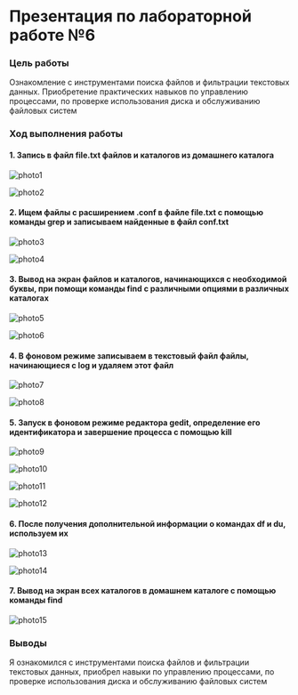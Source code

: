 # Презентация по лабораторной работе №6
### Цель работы
Ознакомление с инструментами поиска файлов и фильтрации текстовых данных. Приобретение практических навыков по управлению процессами, по проверке использования диска и обслуживанию файловых систем
### Ход выполнения работы
#### 1. Запись в файл file.txt файлов и каталогов из домашнего каталога
![photo1](https://sun9-71.userapi.com/s/v1/if2/zfjCJpWywJ0rgLxCCUXoS340VuaZfIRML4LO8W8pGxXmQpPE4An8WYgf1hBbsVaBSl6cnM0cgIJ5x4z4t9axAm1p.jpg?size=323x48&quality=96&type=album)

![photo2](https://sun9-85.userapi.com/s/v1/if2/NetYjHk25o07MWNTLq83JXQLCq4DORVl1wmY7sT3s2YVun3Bmom2JbHmAavPJuQYtZUJ5ECoi-WT-j3wiJcDVaI1.jpg?size=344x204&quality=96&type=album)
#### 2. Ищем файлы с расширением .conf в файле file.txt с помощью команды grep и записываем найденные в файл conf.txt
![photo3](https://sun9-11.userapi.com/s/v1/if2/oZ4ZmCtz1eRlk1cFUlOAy18MVNEBdwIveNFLEuZ4bANsqDLyLGuDY3HScGPI4ljr5QIf6kl8FTGqFv4ZBLWQ76Cp.jpg?size=291x54&quality=96&type=album)

![photo4](https://sun9-50.userapi.com/s/v1/if2/nHhbFTk4vPTx1QmKcsb7_NsYsz8xUqcjpSCm4swUfB_j3nkH9ObkqHt9blQB4xestXDGv8d0-gSnfvCnMbYSBLkq.jpg?size=340x50&quality=96&type=album)
#### 3. Вывод на экран файлов и каталогов, начинающихся с необходимой буквы, при помощи команды find с различными опциями в различных каталогах
![photo5](https://sun9-25.userapi.com/s/v1/if2/2PDKo0C9nH6E3py0ZN6DEV6Im7KppI_xQpmTJRxFw0hFA4JfqWtGmoUgp2lz4Z1o0674UlPNvpNDbQNfNfI3lrnK.jpg?size=253x14&quality=96&type=album)

![photo6](https://sun9-22.userapi.com/s/v1/if2/179HI-zm1gZOuy1gkbGt-61o8fhlhw8AMyQtW3sWb4LJ9MCVpaicU-qr98ow8feG1yWnFJgS-tuTUukmZwBXwPHg.jpg?size=447x50&quality=96&type=album)
#### 4. В фоновом режиме записываем в текстовый файл файлы, начинающиеся с log и удаляем этот файл
![photo7](https://sun9-14.userapi.com/s/v1/if2/eUKTysEa8yC2PLQwtQPgaxZOSbMpDDT69fnFtsScF2FogwhMTdrV_UUZTu_0kCGKYDaUd_OPQ5uR8esYK4eo7IQ2.jpg?size=465x73&quality=96&type=album)

![photo8](https://sun9-71.userapi.com/s/v1/if2/_fF_pCPAlonvlCgmVNPO9ueE6HJ4Y1bXSgJmZ19f0QNhjWWe40Zn3rTtCJEE8POm-RMCtGAjIXVU5CSEM8uN65z3.jpg?size=617x480&quality=96&type=album)
#### 5. Запуск в фоновом режиме редактора gedit, определение его идентификатора и завершение процесса с помощью kill
![photo9](https://sun9-9.userapi.com/s/v1/if2/GbqQtIi4BjlvLrXZJKVhbs6MrBluP6Ak75aBfs9AmLnpqfy6Eiq2EOGRwfxpxuC-j3KUMcUu7jNgsS4dmL_Nnpfd.jpg?size=164x28&quality=96&type=album)

![photo10](https://sun9-44.userapi.com/s/v1/if2/dfDl9alZWb3lCZXrU3MKw_mxaPzdhVklJ3fWUeqeQpObmyL6CH9y73jyutmCkn_xTwjw6iNLjbLEfJZhYxs5-nnJ.jpg?size=621x196&quality=96&type=album)

![photo11](https://sun9-67.userapi.com/s/v1/if2/TiePnhbHv9-Gfblt-k5bHRuKNwMHfSDlbpdJ_tLSjesQQOLMH_ofLVKkxPj7d_tVvw98faxpJt2khUR_MNx3Esod.jpg?size=502x38&quality=96&type=album)

![photo12](https://sun9-75.userapi.com/s/v1/if2/32v_Tij7mG1wGKk_ast6-IC10VJcBzJBUKBNGRE5LdkegAh0j9FYtmjrIBwPxKNPAKLs8Fw2gQT_MtanXQUmIgV9.jpg?size=171x39&quality=96&type=album)
#### 6. После получения дополнительной информации о командах df и du, используем их
![photo13](https://sun9-27.userapi.com/s/v1/if2/7ktHm9JTSCQn249FayWxoHNr5DAoiCGAb1mH9Ad298LjXrGtYLYXZcVeu1X2LcuIwJmxGnj1Ixopd007ePJe5lwS.jpg?size=540x174&quality=96&type=album)

![photo14](https://sun9-66.userapi.com/s/v1/if2/H_bdetPcl9uneviEAdLVpCJ6qnycPtw5XVNMBH5pDTwmDwh2Zb14Qv4b9yY8CDVJVaFTo4SAyImu86mRvB-y7uIp.jpg?size=540x345&quality=96&type=album)
#### 7. Вывод на экран всех каталогов в домашнем каталоге с помощью команды find
![photo15](https://sun9-26.userapi.com/s/v1/if2/RfCNCDqzHFNsfe51IGG8ChOSfWOTYQ0imSnFc33_1TDMttK7FjxMCYpMkNYCuqVL5oLXh5WSwCRAL-bgV-4u-Nv_.jpg?size=311x14&quality=96&type=album)
### Выводы
Я ознакомился с инструментами поиска файлов и фильтрации текстовых данных, приобрел навыки по управлению процессами, по проверке использования диска и обслуживанию файловых систем
